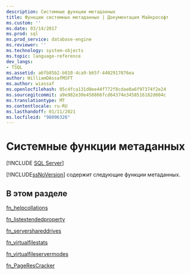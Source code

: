 ```yaml
---
description: Системные функции метаданных
title: Функции системных метаданных | Документация Майкрософт
ms.custom: ''
ms.date: 03/14/2017
ms.prod: sql
ms.prod_service: database-engine
ms.reviewer: ''
ms.technology: system-objects
ms.topic: language-reference
dev_langs:
- TSQL
ms.assetid: a6fb85b2-b010-4ca9-b65f-4402917076ea
author: WilliamDAssafMSFT
ms.author: wiassaf
ms.openlocfilehash: 05c4fca131d0ee44f772f8cdae0a6f97374f2e24
ms.sourcegitcommit: a9e982e30e458866fcd64374e3458516182d604c
ms.translationtype: MT
ms.contentlocale: ru-RU
ms.lasthandoff: 01/11/2021
ms.locfileid: "98096326"
---
```

# <a name="system-metadata-functions"></a>Системные функции метаданных
[!INCLUDE [SQL Server](../../includes/applies-to-version/sqlserver.md)]

  [!INCLUDE[ssNoVersion](../../includes/ssnoversion-md.md)] содержит следующие функции метаданных.  
  
## <a name="in-this-section"></a>В этом разделе  
 [fn_helpcollations](../../relational-databases/system-functions/sys-fn-helpcollations-transact-sql.md)  
  
 [fn_listextendedproperty](../../relational-databases/system-functions/sys-fn-listextendedproperty-transact-sql.md)  
  
 [fn_servershareddrives](../../relational-databases/system-functions/sys-fn-servershareddrives-transact-sql.md)  
  
 [fn_virtualfilestats](../../relational-databases/system-functions/sys-fn-virtualfilestats-transact-sql.md)  
  
 [fn_virtualfileservermodes](../../relational-databases/system-functions/sys-fn-virtualservernodes-transact-sql.md) 

 [fn_PageResCracker](../../relational-databases/system-functions/sys-fn-pagerescracker-transact-sql.md) 
 
  
  
